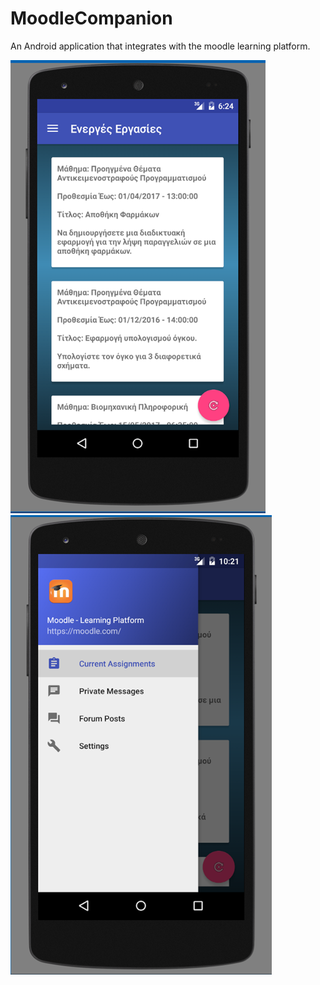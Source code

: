 # MoodleCompanion
An Android application that integrates with the moodle learning platform.

![Screenshot1](app_assignments_data.png)
![Screenshot2](app_in_english.png)
